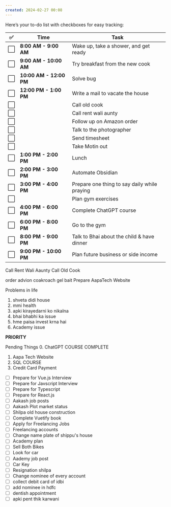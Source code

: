```yaml
---
created: 2024-02-27 00:08
---
```

Here’s your to-do list with checkboxes for easy tracking:

| ✅   | **Time**                | **Task**                                     |
| --- | ----------------------- | -------------------------------------------- |
| ⬜   | **8:00 AM - 9:00 AM**   | Wake up, take a shower, and get ready        |
| ⬜   | **9:00 AM - 10:00 AM**  | Try breakfast from the new cook              |
| ⬜   | **10:00 AM - 12:00 PM** | Solve bug                                    |
| ⬜   | **12:00 PM - 1:00 PM**  | Write a mail to vacate the house             |
| ⬜   |                         | Call old cook                                |
| ⬜   |                         | Call rent wali aunty                         |
| ⬜   |                         | Follow up on Amazon order                    |
| ⬜   |                         | Talk to the photographer                     |
| ⬜   |                         | Send timesheet                               |
| ⬜   |                         | Take Motin out                               |
| ⬜   | **1:00 PM - 2:00 PM**   | Lunch                                        |
| ⬜   | **2:00 PM - 3:00 PM**   | Automate Obsidian                            |
| ⬜   | **3:00 PM - 4:00 PM**   | Prepare one thing to say daily while praying |
| ⬜   |                         | Plan gym exercises                           |
| ⬜   | **4:00 PM - 6:00 PM**   | Complete ChatGPT course                      |
| ⬜   | **6:00 PM - 8:00 PM**   | Go to the gym                                |
| ⬜   | **8:00 PM - 9:00 PM**   | Talk to Bhai about the child & have dinner   |
| ⬜   | **9:00 PM - 10:00 PM**  | Plan future business or side income          |
Call Rent Wali Aaunty
Call Old Cook

order advion coakroach gel bait
Prepare AapaTech Website

Problems in life
1. shveta didi house
2. mmi health
3. apki kirayedarni ko nikalna
4. bhai bhabhi ka issue
5. hme paisa invest krna hai
6. Academy issue




**PRIORITY**

Pending Things
0. ChatGPT COURSE COMPLETE
1. Aapa Tech Website
2. SQL COURSE
3. Credit Card Payment

- [ ] Prepare for Vue.js Interview
- [ ] Prepare for Javscript Interview
- [ ] Prepare for Typescript
- [ ] Prepare for React.js
- [ ] Aakash job posts
- [ ] Aakash Plot market status
- [ ] Shilpa old house construction
- [ ] Complete Vuetify book
- [ ] Apply for Freelancing Jobs
- [ ] Freelancing accounts
- [ ] Change name plate of shippu's house
- [ ] Academy plan
- [ ] Sell Both Bikes
- [ ] Look for car
- [ ] Aademy job post
- [ ] Car Key
- [ ] Resignation shilpa
- [ ] Change nominee of every account
- [ ] collect debit card of idbi
- [ ] add nominee in hdfc
- [ ] dentish appointment
- [ ] apki pent thik karwani
